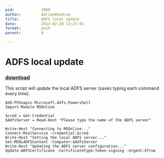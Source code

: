 ```yaml
---
pid:            3968
author:         AdrianWoodrup
title:          ADFS local update
date:           2013-02-20 13:27:45
format:         posh
parent:         0

---
```


# ADFS local update

### [download](Scripts\3968.ps1)

This script will update the local ADFS server (saves typing each command every time). 

```posh
Add-PSSnapin Microsoft.Adfs.Powershell 
Import-Module MSOnline

$cred = Get-Credential 
$AdfsServer = Read-Host "Please type the name of the ADFS server"

Write-Host "Connecting to MSOnline..."
Connect-MsolService -credential:$cred
Write-Host "Setting the local ADFS server..."
Set-MSOLADFSContext -Computer:$AdfsServer
Write-Host "Updating the ADFS server configuration..."
Update-ADFSCertificate -CertificateType:Token-signing -Urgent:$True 
```
